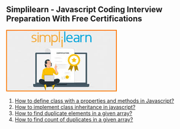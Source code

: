<h2>Simplilearn - Javascript Coding Interview Preparation With Free Certifications</h2>

<img src="logo.jpg" alt="Simplilearn Logo" />

<ol>
  <li><a href="https://github.com/Kowsalya2929/Simplilearn-Javascript-Coding-Interview-Preparation/blob/main/01-QA.md">How to define class with a properties and methods in Javascript?</a></li>
  <li><a href="https://github.com/Kowsalya2929/Simplilearn-Javascript-Coding-Interview-Preparation/blob/main/02-QA.md">How to implement class inheritance in javascript?</a></li>
  <li><a href="https://github.com/Kowsalya2929/Simplilearn-Javascript-Coding-Interview-Preparation/blob/main/03-QA.md">How to find duplicate elements in a given array?</a></li>
  <li><a href="https://github.com/Kowsalya2929/Simplilearn-Javascript-Coding-Interview-Preparation/blob/main/04-QA.md">How to find count of duplicates in a given array?</a></li>
</ol>

